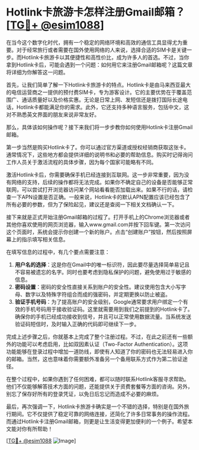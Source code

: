 # Hotlink卡旅游卡怎样注册Gmail邮箱？[[TG💪+ @esim1088](https://t.me/s/esim1088)]

在当今这个数字化时代，拥有一个稳定的网络环境和高效的通信工具显得尤为重要。对于经常旅行或者需要在国外使用网络的人来说，选择合适的SIM卡是关键一步。而Hotlink卡旅游卡以其便捷性和高性价比，成为许多人的首选。不过，当你拿到Hotlink卡后，可能会遇到一个问题：如何用它来注册Gmail邮箱呢？这篇文章将详细为你解答这一问题。

首先，让我们简单了解一下Hotlink卡旅游卡的特点。Hotlink卡是由马来西亚最大的电信运营商之一提供的预付费SIM卡，专为游客设计。它的主要优势在于覆盖范围广、通话质量好以及价格实惠。无论是日常上网、发短信还是拨打国际长途电话，Hotlink卡都能满足你的需求。此外，它还支持多种语言服务，包括中文，这对不熟悉英文界面的朋友来说非常友好。

那么，具体该如何操作呢？接下来我们将一步步教你如何使用Hotlink卡注册Gmail邮箱。

第一步当然是购买Hotlink卡了。你可以通过官方渠道或授权经销商获取这张卡。通常情况下，这些地方都会提供详细的说明书和必要的帮助信息。购买时记得询问工作人员关于激活流程的具体步骤，因为每个国家可能略有不同。

激活Hotlink卡后，你需要确保手机已经连接到互联网。这一步非常重要，因为没有网络的支持，后续的操作都将无法完成。如果你不确定自己的设备是否能够正常联网，可以尝试打开浏览器访问某个网站看看能否加载出来。如果不行的话，请检查一下APN设置是否正确。一般来说，Hotlink卡的默认APN配置应该已经包含了所有必要的参数，但为了保险起见，建议还是查阅一下相关文档确认一下。

接下来就是正式开始注册Gmail邮箱的过程了。打开手机上的Chrome浏览器或者其他你喜欢使用的网页浏览器，输入www.gmail.com并按下回车键。第一次访问这个页面时，系统会提示你创建一个新的账户。点击“创建账户”按钮，然后按照屏幕上的指示填写相关信息。

在填写信息的过程中，有几个要点需要注意：

1. **用户名的选择**：这是你在Gmail中的唯一标识符，因此要尽量选择简单易记且不容易被遗忘的名字。同时也要考虑到隐私保护的问题，避免使用过于敏感的信息。
2. **密码设置**：密码的安全性直接关系到账户的安全性。建议使用包含大小写字母、数字以及特殊字符组合而成的强密码，并定期更换以防止被盗。
3. **验证手机号码**：为了提高账户的安全级别，Google通常要求用户绑定一个有效的手机号码用于接收验证码。这里就需要用到我们之前提到的Hotlink卡了。确保你的手机已经成功接收到信号，并且可以正常使用数据流量。当系统发送验证码短信时，及时输入正确的代码即可继续下一步。

完成上述步骤之后，你就基本上完成了整个注册过程。不过，在此之前还有一些额外的功能可以考虑启用，比如双因素认证（Two-Factor Authentication）。这项功能能够在登录过程中增加一道防线，即使有人知道了你的密码也无法轻易进入你的邮箱。当然，这也意味着你需要额外准备另一个备用联系方式作为第二验证途径。

在整个过程中，如果你遇到了任何困难，都可以随时联系Hotlink客服寻求帮助。他们不仅能够解答技术方面的问题，还能提供关于资费套餐等方面的咨询。另外，别忘了保存好所有的登录凭证，以免日后忘记而造成不必要的麻烦。

最后，再次强调一下，Hotlink卡旅游卡确实是一个不错的选择，特别是在国外旅行期间。它不仅提供了稳定可靠的网络连接，还简化了许多日常事务的操作流程。而通过Hotlink卡注册Gmail邮箱，则更是让生活变得更加便利的一个例子。希望本文能对你有所帮助！

[[TG💪+ @esim1088](https://t.me/s/esim1088) ![Image](https://i.postimg.cc/4NQfJmqS/Snipaste-2025-05-13-00-14-12.png)]